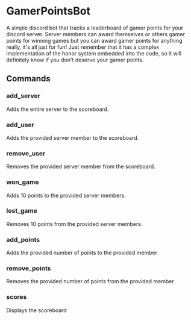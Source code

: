 # GamerPointsBot
A simple discord bot that tracks a leaderboard of gamer points for your discord server. Server members can award themselves or others gamer points for winning games but you can award gamer points for anything really, it's all just for fun! Just remember that it has a complex implementation of the honor system embedded into the code, so it will definitely know if you don't deserve your gamer points.


## Commands

### add_server
Adds the entire server to the scoreboard.

### add_user
Adds the provided server member to the scoreboard.

### remove_user
Removes the provided server member from the scoreboard.

### won_game
Adds 10 points to the provided server members.

### lost_game
Removes 10 points from the provided server members.

### add_points
Adds the provided number of points to the provided member

### remove_points
Removes the provided number of points from the provided member

### scores
Displays the scoreboard
